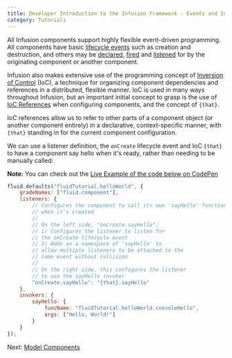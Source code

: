 ```yaml
---
title: Developer Introduction to the Infusion Framework - Events and Inversion of Control
category: Tutorials
---
```


All Infusion components support highly flexible event-driven programming. All components have basic [lifecycle
events](../ComponentLifecycle.md) such as creation and destruction, and others may be
[declared](../InfusionEventSystem.md#declaring-an-event-on-a-component),
[fired](../InfusionEventSystem.md#using-events-and-listeners-procedurally) and
[listened](../InfusionEventSystem.md#registering-a-listener-to-an-event) for by the originating component or another
component.

Infusion also makes extensive use of the programming concept of [Inversion of Control](../FrameworkConcepts.md#ioc)
(IoC), a technique for organizing component dependencies and references in a distributed, flexible manner. IoC is used
in many ways throughout Infusion, but an important initial concept to grasp is the use of [IoC
References](../IoCReferences.md) when configuring components, and the concept of `{that}`.

IoC references allow us to refer to other parts of a component object (or another component entirely) in a declarative,
context-specific manner, with `{that}` standing in for the current component configuration.

We can use a listener definition, the `onCreate` lifecycle event and IoC `{that}` to have a component say hello when
it's ready, rather than needing to be manually called:

<div class="infusion-docs-note"><strong>Note:</strong> You can check out the <a
href="http://codepen.io/waharnum/pen/LxbPQZ?editors=1111">Live Example of the code below on CodePen</a></div>

``` javascript
fluid.defaults("fluidTutorial.helloWorld", {
    gradeNames: ["fluid.component"],
    listeners: {
        // Configures the component to call its own 'sayHello' function
        // when it's created
        //
        // On the left side, "onCreate.sayHello":
        // 1) Configures the listener to listen for
        // the onCreate lifecycle event
        // 2) Adds an a namespace of 'sayHello' to
        // allow multiple listeners to be attached to the
        // same event without collision
        //
        // On the right side, this configures the listener
        // to use the sayHello invoker
        "onCreate.sayHello": "{that}.sayHello"
    },
    invokers: {
        sayHello: {
            funcName: "fluidTutorial.helloWorld.consoleHello",
            args: ["Hello, World!"]
        }
    }
});
```

Next: [Model Components](DeveloperIntroductionToInfusionFramework-ModelsAndModelComponents.md)
